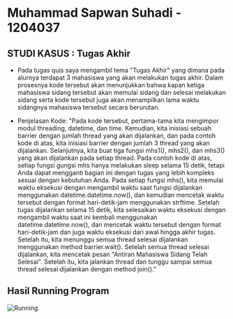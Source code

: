 # Muhammad Sapwan Suhadi - 1204037
## STUDI KASUS : Tugas Akhir

- Pada tugas quis saya mengambil tema "Tugas Akhir" yang dimana pada alurnya terdapat 3 mahasiswa yang akan melakukan tugas akhir. Dalam prosesnya kode tersebut akan menunjukkan bahwa kapan ketiga mahasiswa sidang tersebut akan memulai sidang dan selesai melakukan sidang serta kode tersebut juga akan menampilkan lama waktu sidangnya mahasiswa tersebut secara berurutan. 

- Penjelasan Kode: "Pada kode tersebut, pertama-tama kita mengimpor modul threading, datetime, dan time. Kemudian, kita inisiasi sebuah barrier dengan jumlah thread yang akan dijalankan, dan pada contoh kode di atas, kita inisiasi barrier dengan jumlah 3 thread yang akan dijalankan. Selanjutnya, kita buat tiga fungsi mhs1(), mhs2(), dan mhs3() yang akan dijalankan pada setiap thread. Pada contoh kode di atas, setiap fungsi gungsi mhs hanya melakukan sleep selama 15 detik, tetapi Anda dapat mengganti bagian ini dengan tugas yang lebih kompleks sesuai dengan kebutuhan Anda. Pada setiap fungsi mhs(), kita memulai waktu eksekusi dengan mengambil waktu saat fungsi dijalankan menggunakan datetime.datetime.now(), dan kemudian mencetak waktu tersebut dengan format hari-detik-jam menggunakan strftime. Setelah tugas dijalankan selama 15 detik, kita selesaikan waktu eksekusi dengan mengambil waktu saat ini kembali menggunakan datetime.datetime.now(), dan mencetak waktu tersebut dengan format hari-detik-jam dan juga waktu eksekusi dari awal hingga akhir tugas. Setelah itu, kita menunggu semua thread selesai dijalankan menggunakan method barrier.wait(). Setelah semua thread selesai dijalankan, kita mencetak pesan "Antiran Mahasiswa Sidang Telah Selesai". Setelah itu, kita jalankan thread dan tunggu sampai semua thread selesai dijalankan dengan method join()."

## Hasil Running Program

![Running](1204037_Output.png)

